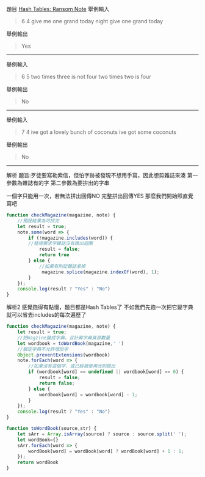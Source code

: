題目
[Hash Tables: Ransom Note](https://www.hackerrank.com/challenges/ctci-ransom-note/problem)
舉例輸入
>6 4
give me one grand today night
give one grand today

舉例輸出
>Yes
---
舉例輸入
>6 5
two times three is not four
two times two is four

舉例輸出
>No
---

舉例輸入
>7 4
ive got a lovely bunch of coconuts
ive got some coconuts

舉例輸出
>No
---

解析
題旨:歹徒要寫勒索信，但怕字跡被發現不想用手寫，因此想剪雜誌來湊
第一參數為雜誌有的字
第二參數為要拚出的字串

一個字只能用一次，若無法拼出回傳NO
完整拼出回傳YES
那麼我們開始照直覺寫吧

```js
function checkMagazine(magazine, note) {
    //預設結果為可拼完
    let result = true;
    note.some(word => {
        if (!magazine.includes(word)) {
        //發現需求字雜誌沒有跳出迴圈
            result = false;
            return true
        } else {
            //如果有則從雜誌拿掉
             magazine.splice(magazine.indexOf(word), 1);
        }
    });
    console.log(result ? "Yes" : "No") 
}
```
解析2
感覺跑得有點慢，題目都是Hash Tables了
不如我們先跑一次把它變字典
就可以省去includes的每次遍歷了


```js
function checkMagazine(magazine, note) {
    let result = true;
    //把magzine變成字典，且計算字典資源數量
    let wordbook = toWordBook(magazine,' ')
    //鎖定字典不允許增加字
    Object.preventExtensions(wordbook)
    note.forEach(word => {
        //如果沒有這個字，或已經被使用光則跳出
        if (wordbook[word] == undefined || wordbook[word] == 0) {
            result = false;
            return false;
        } else {
            wordbook[word] = wordbook[word] - 1;
        }
    });
    console.log(result ? "Yes" : "No")
}

function toWordBook(source,str) {
    let sArr = Array.isArray(source) ? source : source.split(' ');
    let wordBook={}
    sArr.forEach(word => {
        wordBook[word] = wordBook[word] ? wordBook[word] + 1 : 1;
    });
    return wordBook
}
```

  
